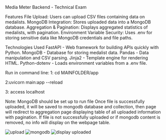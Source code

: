 Media Meter Backend - Technical Exam

Features
File Upload: Users can upload CSV files containing data on medalists.
MongoDB Integration: Stores uploaded data into a MongoDB database.
Aggregation & Pagination: Displays aggregated statistics of medalists, with pagination.
Environment Variable Security: Uses .env for storing sensitive data like MongoDB credentials and file paths.

Technologies Used
FastAPI - Web framework for building APIs quickly with Python.
MongoDB - Database for storing medalist data.
Pandas - Data manipulation and CSV parsing.
Jinja2 - Template engine for rendering HTML.
Python-dotenv - Loads environment variables from a .env file.

Run in command line:
1: cd MAINFOLDER/app

2:uvicorn main:app --reload

3: access localhost


Note: MongoDB should be set up to run file
Once file is successfully uploaded, it will be saved to mongodb database and collection, then page will redirect to aggregation page displaying table of all uploaded information with pagination.
If file is not successfully uploaded or if mongodb content is removed, no info will display on the webpage table.

![upload](https://github.com/user-attachments/assets/fc68599f-8eab-404e-9669-5376e7f3b43b)
![mongodb](https://github.com/user-attachments/assets/15b4c653-5c71-4a28-8aca-956af78aefb3)
![display uploaded](https://github.com/user-attachments/assets/a16b9fbd-0757-41b7-b3bc-4547ffd56742)
